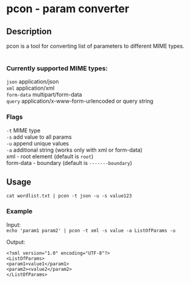 # pcon - param converter

## Description
pcon is a tool for converting list of parameters to different MIME types.  
&nbsp;&nbsp;  
### Currently supported MIME types:  
`json`      application/json  
`xml`       application/xml  
`form-data` multipart/form-data  
`query`     application/x-www-form-urlencoded or query string   


### Flags

`-t` MIME type  
`-s` add value to all params  
`-u` append unique values  
`-a` additional string (works only with xml or form-data)  
    xml - root element (default is `root`)  
    form-data - boundary (default is `-------boundary`)  


## Usage
`cat wordlist.txt | pcon -t json -u -s value123`

### Example

Input:  
`echo 'param1 param2' | pcon -t xml -s value -a ListOfParams -u`

Output:  
```
<?xml version="1.0" encoding="UTF-8"?>
<ListOfParams>
<param1>value1</param1>
<param2><value2</param2>
</ListOfParams>
```
